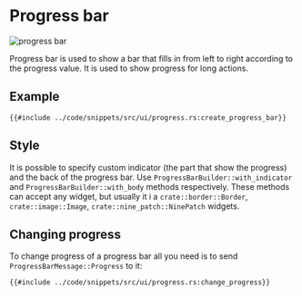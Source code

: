 # Progress bar

![progress bar](progress_bar.gif)

Progress bar is used to show a bar that fills in from left to right according to the progress value. It is used to
show progress for long actions.

## Example

```rust,no_run
{{#include ../code/snippets/src/ui/progress.rs:create_progress_bar}}
```

## Style

It is possible to specify custom indicator (the part that show the progress) and the back of
the progress bar. Use `ProgressBarBuilder::with_indicator` and `ProgressBarBuilder::with_body`
methods respectively. These methods can accept any widget, but usually it i a
`crate::border::Border`, `crate::image::Image`, `crate::nine_patch::NinePatch` widgets.

## Changing progress

To change progress of a progress bar all you need is to send `ProgressBarMessage::Progress` to it:

```rust,no_run
{{#include ../code/snippets/src/ui/progress.rs:change_progress}}
```